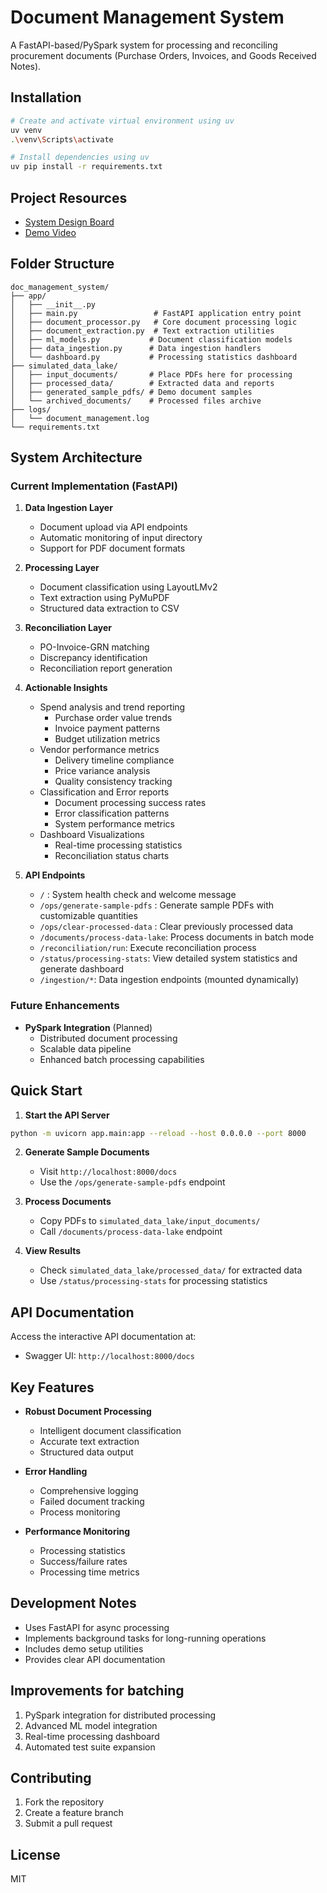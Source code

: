 # Document Management System

A FastAPI-based/PySpark system for processing and reconciling procurement documents (Purchase Orders, Invoices, and Goods Received Notes).

## Installation

```bash
# Create and activate virtual environment using uv
uv venv
.\venv\Scripts\activate

# Install dependencies using uv
uv pip install -r requirements.txt
```
## Project Resources

- [System Design Board](https://miro.com/app/board/uXjVI3KARqo=/?share_link_id=465066854732)
- [Demo Video](https://www.youtube.com/watch?v=3WYdkWFEP7U&ab_channel=MachinePola)


## Folder Structure

```
doc_management_system/
├── app/
│   ├── __init__.py
│   ├── main.py                 # FastAPI application entry point
│   ├── document_processor.py   # Core document processing logic
│   ├── document_extraction.py  # Text extraction utilities
│   ├── ml_models.py           # Document classification models
│   ├── data_ingestion.py      # Data ingestion handlers
│   └── dashboard.py           # Processing statistics dashboard
├── simulated_data_lake/
│   ├── input_documents/       # Place PDFs here for processing
│   ├── processed_data/        # Extracted data and reports
│   ├── generated_sample_pdfs/ # Demo document samples
│   └── archived_documents/    # Processed files archive
├── logs/
│   └── document_management.log
└── requirements.txt
```

## System Architecture

### Current Implementation (FastAPI)

1. **Data Ingestion Layer**
   - Document upload via API endpoints
   - Automatic monitoring of input directory
   - Support for PDF document formats

2. **Processing Layer**
   - Document classification using LayoutLMv2
   - Text extraction using PyMuPDF
   - Structured data extraction to CSV

3. **Reconciliation Layer**
   - PO-Invoice-GRN matching
   - Discrepancy identification
   - Reconciliation report generation

4. **Actionable Insights**
   - Spend analysis and trend reporting
     * Purchase order value trends
     * Invoice payment patterns
     * Budget utilization metrics
   - Vendor performance metrics
     * Delivery timeline compliance
     * Price variance analysis
     * Quality consistency tracking
   - Classification and Error reports
     * Document processing success rates
     * Error classification patterns
     * System performance metrics
   - Dashboard Visualizations
     * Real-time processing statistics
     * Reconciliation status charts

5. **API Endpoints**
   - `/` : System health check and welcome message
   - `/ops/generate-sample-pdfs` : Generate sample PDFs with customizable quantities
   - `/ops/clear-processed-data` : Clear previously processed data
   - `/documents/process-data-lake`: Process documents in batch mode
   - `/reconciliation/run`: Execute reconciliation process
   - `/status/processing-stats`: View detailed system statistics and generate dashboard
   - `/ingestion/*`: Data ingestion endpoints (mounted dynamically)

### Future Enhancements

- **PySpark Integration** (Planned)
  - Distributed document processing
  - Scalable data pipeline
  - Enhanced batch processing capabilities

## Quick Start

1. **Start the API Server**
```bash
python -m uvicorn app.main:app --reload --host 0.0.0.0 --port 8000
```

2. **Generate Sample Documents**
   - Visit `http://localhost:8000/docs`
   - Use the `/ops/generate-sample-pdfs` endpoint

3. **Process Documents**
   - Copy PDFs to `simulated_data_lake/input_documents/`
   - Call `/documents/process-data-lake` endpoint

4. **View Results**
   - Check `simulated_data_lake/processed_data/` for extracted data
   - Use `/status/processing-stats` for processing statistics

## API Documentation

Access the interactive API documentation at:
- Swagger UI: `http://localhost:8000/docs`

## Key Features

- **Robust Document Processing**
  - Intelligent document classification
  - Accurate text extraction
  - Structured data output

- **Error Handling**
  - Comprehensive logging
  - Failed document tracking
  - Process monitoring

- **Performance Monitoring**
  - Processing statistics
  - Success/failure rates
  - Processing time metrics

## Development Notes

- Uses FastAPI for async processing
- Implements background tasks for long-running operations
- Includes demo setup utilities
- Provides clear API documentation

## Improvements for batching

1. PySpark integration for distributed processing
2. Advanced ML model integration
3. Real-time processing dashboard
4. Automated test suite expansion

## Contributing

1. Fork the repository
2. Create a feature branch
3. Submit a pull request

## License

MIT